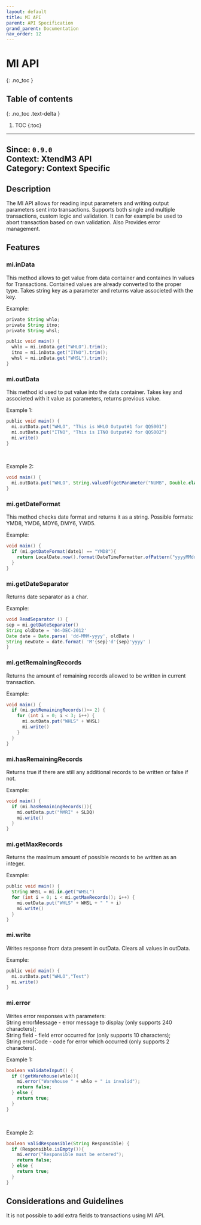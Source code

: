 ```yaml
---
layout: default
title: MI API
parent: API Specification
grand_parent: Documentation
nav_order: 12
---
```


# MI API
{: .no_toc }

## Table of contents
{: .no_toc .text-delta }

1. TOC
{:toc}

---
**Since**: `0.9.0`  
**Context**: XtendM3 API  
**Category**: Context Specific
---

## Description
The MI API allows for reading input parameters and writing output parameters sent into transactions. Supports both single and multiple transactions, custom logic and validation. It can for example be used to abort transaction based on own validation. Also Provides error management.

## Features

### mi.inData
This method allows to get value from data container and containes In values for Transactions. Contained values are already converted to the proper type.
Takes string key as a parameter and returns value associeted with the key.

Example:
```groovy
private String whlo;
private String itno;
private String whsl;

public void main() {
  whlo = mi.inData.get("WHLO").trim();
  itno = mi.inData.get("ITNO").trim();
  whsl = mi.inData.get("WHSL").trim();
}
```

### mi.outData
This method id used to put value into the data container. Takes key and associeted with it value as parameters, returns previous value.

Example 1:
```groovy
public void main() {
  mi.outData.put("WHLO", "This is WHLO Output#1 for QQS001")
  mi.outData.put("ITNO", "This is ITNO Output#2 for QQS002")
  mi.write() 
}
```
<br>

Example 2:
```groovy
void main() {
  mi.outData.put("WHLO", String.valueOf(getParameter("NUMB", Double.class).orElse(null)))
}
```
### mi.getDateFormat
This method checks date format and returns it as a string. Possible formats: YMD8, YMD6, MDY6, DMY6, YWD5.

Example:
```groovy
void main() {
  if (mi.getDateFormat(date1) == "YMD8"){
    return LocalDate.now().format(DateTimeFormatter.ofPattern("yyyyMMdd"))
  }
}
```
### mi.getDateSeparator
Returns date separator as a char.

Example:
```groovy
void ReadSeparator () {
sep = mi.getDateSeparator() 
String oldDate = '04-DEC-2012'
Date date = Date.parse( 'dd-MMM-yyyy', oldDate )
String newDate = date.format( 'M'{sep}'d'{sep}'yyyy' )
}
```

### mi.getRemainingRecords
Returns the amount of remaining records allowed to be written in current transaction.

Example:
```groovy
void main() {
  if (mi.getRemainingRecords()>= 2) {
    for (int i = 0; i < 3; i++) {
      mi.outData.put("WHLS" + WHSL)
      mi.write()
    }
  }
}
```

### mi.hasRemainingRecords
Returns true if there are still any additional records to be written or false if not.

Example:
```groovy
void main() {
  if (mi.hasRemainingRecords()){
    mi.outData.put("MMRI" + SLDQ)
    mi.write()
  }
}
```

### mi.getMaxRecords
Returns the maximum amount of possible records to be written as an integer.

Example:
```groovy
public void main() {
  String WHSL = mi.in.get("WHSL")
  for (int i = 0; i < mi.getMaxRecords(); i++) {
    mi.outData.put("WHLS" + WHSL + " " + i)
    mi.write()
  }
}
```

### mi.write
Writes response from data present in outData. Clears all values in outData.

Example:
```groovy
public void main() {
  mi.outData.put("WHLO","Test")
  mi.write()
}
```

### mi.error
Writes error responses with parameters:<br>
String errorMessage - error message to display (only supports 240 characters);<br>
String field - field error occurred for (only supports 10 characters);<br>
String errorCode - code for error which occurred (only supports 2 characters).

Example 1:
```groovy
boolean validateInput() {
  if (!getWarehouse(whlo)){
    mi.error("Warehouse " + whlo + " is invalid");
    return false;
  } else {
    return true;
  }
}
```
<br>

Example 2:
```groovy
boolean validResponsible(String Responsible) {
  if (Responsible.isEmpty()){
    mi.error("Responsible must be entered");
    return false;
  } else {
    return true;
  }
}
```
## Considerations and Guidelines
It is not possible to add extra fields to transactions using MI API.
